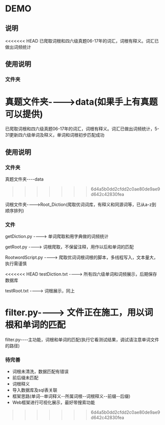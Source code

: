 DEMO
===========================
## 说明
<<<<<<< HEAD
已爬取词根和四六级真题06-17年的词汇，词根有释义。词汇已做出词频统计

## 使用说明
### 文件夹
真题文件夹---->data(如果手上有真题可以提供)
=======
已爬取词根和四六级真题06-17年的词汇，词根有释义。词汇已做出词频统计，5-31更新四六级单词及释义，单词和词根初步匹配成功
## 使用说明
### 文件夹
真题文件夹----data
>>>>>>> 6d4a5b0dd2cfdd2c0ae80de9ae9d642c42830fea

词根文件夹---->Root_Diction(爬取优词词库，有释义和同源词等，已从a-z到顺序排列)


### 文件
getDiction.py ----> 单词爬取和用字典做的词频统计

getRoot.py ----> 词根爬取，不保留注释，用作以后和单词的匹配

RootwordScript.py ----> 爬取优词词根词根的脚本，多线程写入，文本量大，执行需谨慎

<<<<<<< HEAD
testDiction.txt ----> 所有四六级单词和词频展示，后期保存数据库

testRoot.txt ----> 词根展示，同上

filter.py----> 文件正在施工，用以词根和单词的匹配
=======
filter.py----主功能，词根和单词的匹配(执行它看测试结果，调试请注意单词文件的路径)


### 待完善
* 词根未清洗，数据匹配有错误
* 前后缀未匹配
* 词根释义
* 导入数据库及sql表关联
* 框架思路(单词--单词释义--所属词根--词根释义--前缀--后缀)
* Web框架进行可视化展示，最好带搜索功能
>>>>>>> 6d4a5b0dd2cfdd2c0ae80de9ae9d642c42830fea


